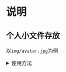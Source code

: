 # 说明
## 个人小文件存放
以`img/avatar.jpg`为例  
<details>
<summary>使用方法</summary>
  
- github
  ```
  https://cdn.jsdelivr.net/gh/wsj0051/files@main/img/avatar.jpg
  ```
- gitee
  ```
  https://gitee.com/wsj0051/files/raw/main/img/avatar.jpg
  ```
</details>
